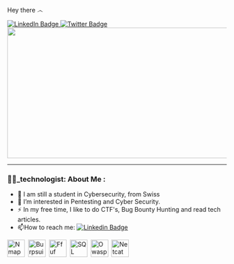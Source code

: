 Hey there *෴*

<div id="badges">
  <a href="https://www.linkedin.com/in/antoni-ottone-29898a237/">
    <img src="https://img.shields.io/badge/LinkedIn-blue?style=for-the-badge&logo=linkedin&logoColor=white" alt="LinkedIn Badge"/>
  </a>
  <a href="https://twitter.com/antoniottone">
    <img src="https://img.shields.io/badge/Twitter-blue?style=for-the-badge&logo=twitter&logoColor=white" alt="Twitter Badge"/>
  </a>
</div>

<img src="https://komarev.com/ghpvc/?username=s4dhead&style=flat-square&color=blue" alt=""/>
</h1>

<div align="center">
  <img src="https://media.giphy.com/media/wwg1suUiTbCY8H8vIA/giphy-downsized-large.gif" width="600" height="300"/>
</div>

---

### 👨‍💻_technologist: About Me : 

- :telescope: I am still a student in Cybersecurity, from Swiss
- :seedling: I’m interested in Pentesting and Cyber Security.
- :zap: In my free time, I like to do CTF's, Bug Bounty Hunting and read tech articles.
- :mailbox:How to reach me: [![Linkedin Badge](https://img.shields.io/badge/-s4dhead-blue?style=flat&logo=Linkedin&logoColor=white)](https://www.linkedin.com/in/antoni-ottone-29898a237/)

<div>
  <img src="<div>
  <img src="https://icons-for-free.com/download-icon-Nmap-1324888745663874644_0.svg" title="Nmap" alt="Nmap" width="40" height="40"/>&nbsp;
  <img src="https://www.kali.org/tools/burpsuite/images/burpsuite-logo.svg" title="Burpsuite" alt="Burpsuite" width="40" height="40"/>&nbsp;
  <img src="https://www.kali.org/tools/ffuf/images/ffuf-logo.svg" title="Ffuf" alt="Ffuf" width="40" height="40"/>&nbsp;
  <img src="https://www.svgrepo.com/show/120229/sql.svg" title="SQL" alt="SQL" width="40" height="40"/>&nbsp;
  <img src="https://owasp.org/assets/images/logo.svg" title="Owasp" alt="Owasp" width="40" height="40"/>&nbsp;
  <img src="https://iconape.com/netcat-logo-logo-icon-svg-png.html" title="Netcat" alt="Netcat" width="40" height="40"/>
</div>
